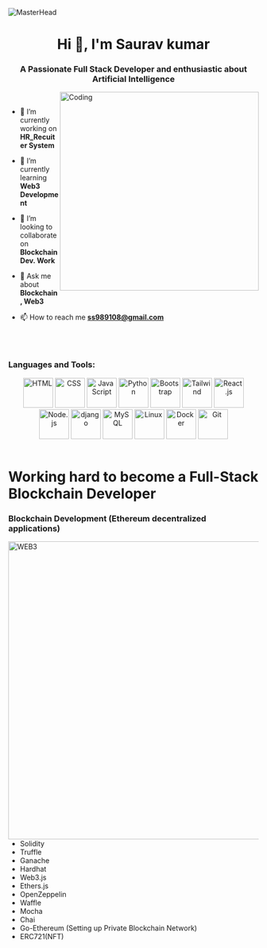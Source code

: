 ![MasterHead](https://feature.undp.org/beyond-bitcoin/assets/hxFnAcINBZ/block2.gif)
<h1 align="center">Hi 👋, I'm Saurav kumar</h1>
<h3 align="center">A Passionate Full Stack Developer and enthusiastic about Artificial Intelligence</h3>
<img align="right" alt="Coding" width="400" src="https://camo.githubusercontent.com/e20822b4282c07ffd010cd05f855a6561d3b62358ca9e607e4901288dd748fcb/68747470733a2f2f63646e2e6472696262626c652e636f6d2f75736572732f323133313939332f73637265656e73686f74732f343934383733362f74686f75676874776f726b732d6769665f6472696262626c652e676966">

<br />

- 🔭 I’m currently working on **HR_Recuiter System**

- 🌱 I’m currently learning **Web3 Development**

- 👯 I’m looking to collaborate on **Blockchain Dev. Work**

- 💬 Ask me about **Blockchain, Web3**

- 📫 How to reach me **ss989108@gmail.com**

<p align="left">
</p>


<br />
<br />
<h3 align="left">Languages and Tools:</h3>
<div style="display:inline_block" align="center">
    <img src="https://cdn.iconscout.com/icon/free/png-128/html-3628838-3030115.png" alt="HTML" width="60" height="60">
    <img src="https://cdn.iconscout.com/icon/free/png-256/css-alt-3628710-3029935.png" alt="CSS" width="60" height="60">
    <img src="https://cdn.iconscout.com/icon/free/png-256/javascript-3628858-3029998.png" alt="JavaScript" width="60" height="60">
    <img src="https://cdn.iconscout.com/icon/free/png-128/python-3628999-3030224.png" alt="Python" width="60" height="60">
    <img src="https://cdn.iconscout.com/icon/free/png-128/bootstrap-3628663-3029888.png" alt="Bootstrap" width="60" height="60">
    <img src="https://cdn.iconscout.com/icon/free/png-128/tailwind-css-5285308-4406745.png" alt="Tailwind" width="60" height="60">
    <img src="https://cdn.iconscout.com/icon/free/png-128/react-3-1175109.png" alt="React.js" width="60" height="60">
    <img src="https://cdn.iconscout.com/icon/free/png-128/node-js-3628954-3030179.png" alt="Node.js" width="60" height="60">
    <img src="https://cdn.iconscout.com/icon/free/png-128/django-3628732-3029957.png" alt="django" width="60" height="60">
    <img src="https://cdn.iconscout.com/icon/free/png-128/mysql-4-226026.png" alt="MySQL" width="60" height="60">
    <img src="https://cdn.iconscout.com/icon/free/png-128/linux-3521549-2944967.png" alt="Linux" width="60" height="60">
    <img src="https://cdn.iconscout.com/icon/free/png-128/docker-13-1175230.png" alt="Docker" width="60" height="60">
    <img src="https://cdn.iconscout.com/icon/free/png-128/git-225996.png" alt="Git" width="60" height="60">
</div>
<br>

# Working hard to become a Full-Stack Blockchain Developer  

### Blockchain Development (Ethereum decentralized applications)

<img align="right" alt="WEB3" src="https://i0.wp.com/bitcoinke.io/wp-content/uploads/2022/01/Web-3.0-GIF-2.gif" width="600">

- Solidity
- Truffle
- Ganache
- Hardhat
- Web3.js
- Ethers.js
- OpenZeppelin
- Waffle
- Mocha
- Chai
- Go-Ethereum
  (Setting up Private Blockchain Network)
- ERC721(NFT)

